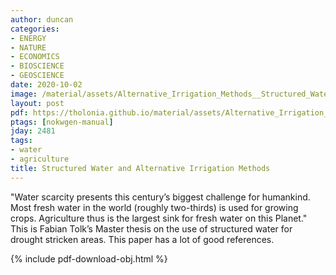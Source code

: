 ```yaml
---
author: duncan
categories:
- ENERGY
- NATURE
- ECONOMICS
- BIOSCIENCE
- GEOSCIENCE
date: 2020-10-02
image: /material/assets/Alternative_Irrigation_Methods__Structured_Water_in_the_context_o.png
layout: post
pdf: https://tholonia.github.io/material/assets/Alternative_Irrigation_Methods__Structured_Water_in_the_context_o.pdf
ptags: [nokwgen-manual]
jday: 2481
tags:
- water
- agriculture
title: Structured Water and Alternative Irrigation Methods
---
```


"Water scarcity presents this century’s biggest challenge for humankind. Most fresh water in the world (roughly two-thirds) is used for growing crops. Agriculture thus is the largest sink for fresh water on this Planet."  This is Fabian Tolk’s Master thesis on the use of structured water for drought stricken areas.  This paper has a lot of good references.

<!--more-->



{% include pdf-download-obj.html %}